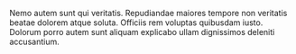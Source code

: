 Nemo autem sunt qui veritatis. Repudiandae maiores tempore non veritatis beatae dolorem atque soluta. Officiis rem voluptas quibusdam iusto. Dolorum porro autem sunt aliquam explicabo ullam dignissimos deleniti accusantium.